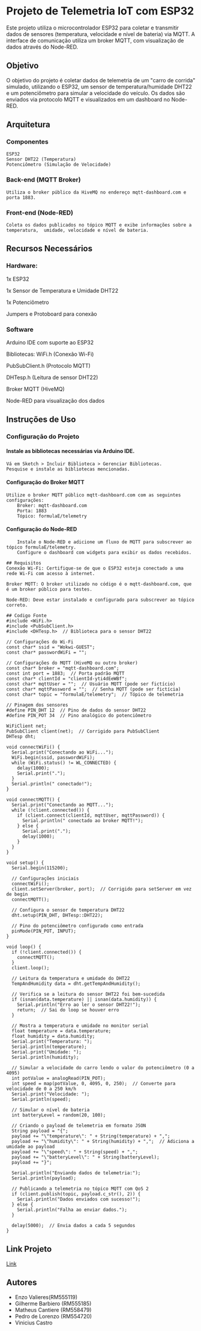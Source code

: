 
# Projeto de Telemetria IoT com ESP32

Este projeto utiliza o microcontrolador ESP32 para coletar e transmitir dados de sensores (temperatura, velocidade e nível de bateria) via MQTT. A interface de comunicação utiliza um broker MQTT, com visualização de dados através do Node-RED.




## Objetivo
O objetivo do projeto é coletar dados de telemetria de um "carro de corrida" simulado, utilizando o ESP32, um sensor de temperatura/humidade DHT22 e um potenciômetro para simular a velocidade do veículo. Os dados são enviados via protocolo MQTT e visualizados em um dashboard no Node-RED.


## Arquitetura
### Componentes 
    ESP32
    Sensor DHT22 (Temperatura)
    Potenciômetro (Simulação de Velocidade)

### Back-end (MQTT Broker)
    Utiliza o broker público da HiveMQ no endereço mqtt-dashboard.com e porta 1883.

### Front-end (Node-RED)
    Coleta os dados publicados no tópico MQTT e exibe informações sobre a temperatura,  umidade, velocidade e nível de bateria.
    





## Recursos Necessários
### Hardware:
1x ESP32

1x Sensor de Temperatura e Umidade DHT22

1x Potenciômetro

Jumpers e Protoboard para conexão

### Software
Arduino IDE com suporte ao ESP32

Bibliotecas:
WiFi.h (Conexão Wi-Fi)

PubSubClient.h (Protocolo MQTT)

DHTesp.h (Leitura de sensor DHT22)

Broker MQTT (HiveMQ)

Node-RED para visualização dos dados

## Instruções de Uso 
### Configuração do Projeto
#### Instale as bibliotecas necessárias via Arduino IDE.
    Vá em Sketch > Incluir Biblioteca > Gerenciar Bibliotecas.
    Pesquise e instale as bibliotecas mencionadas.

#### Configuração do Broker MQTT
    Utilize o broker MQTT público mqtt-dashboard.com com as seguintes configurações:
        Broker: mqtt-dashboard.com
        Porta: 1883
        Tópico: formulaE/telemetry


#### Configuração do Node-RED
        Instale o Node-RED e adicione um fluxo de MQTT para subscrever ao tópico formulaE/telemetry.
        Configure o dashboard com widgets para exibir os dados recebidos.
    
    ## Requisitos
    Conexão Wi-Fi: Certifique-se de que o ESP32 esteja conectado a uma rede Wi-Fi com acesso à internet.
    
    Broker MQTT: O broker utilizado no código é o mqtt-dashboard.com, que é um broker público para testes.
    
    Node-RED: Deve estar instalado e configurado para subscrever ao tópico correto.
    
    ## Codigo Fonte
    #include <WiFi.h>
    #include <PubSubClient.h>
    #include <DHTesp.h>  // Biblioteca para o sensor DHT22
    
    // Configurações do Wi-Fi
    const char* ssid = "Wokwi-GUEST";
    const char* passwordWiFi = "";
    
    // Configurações do MQTT (HiveMQ ou outro broker)
    const char* broker = "mqtt-dashboard.com";
    const int port = 1883;  // Porta padrão MQTT
    const char* clientId = "clientId-yti4dEeWBf";
    const char* mqttUser = "";  // Usuário MQTT (pode ser fictício)
    const char* mqttPassword = "";  // Senha MQTT (pode ser fictícia)
    const char* topic = "formulaE/telemetry";  // Tópico de telemetria
    
    // Pinagem dos sensores
    #define PIN_DHT 12  // Pino de dados do sensor DHT22
    #define PIN_POT 34  // Pino analógico do potenciômetro
    
    WiFiClient net;
    PubSubClient client(net);  // Corrigido para PubSubClient
    DHTesp dht;
    
    void connectWiFi() {
      Serial.print("Conectando ao WiFi...");
      WiFi.begin(ssid, passwordWiFi);
      while (WiFi.status() != WL_CONNECTED) {
        delay(1000);
        Serial.print(".");
      }
      Serial.println(" conectado!");
    }
    
    void connectMQTT() {
      Serial.print("Conectando ao MQTT...");
      while (!client.connected()) {
        if (client.connect(clientId, mqttUser, mqttPassword)) {
          Serial.println(" conectado ao broker MQTT!");
        } else {
          Serial.print(".");
          delay(1000);
        }
      }
    }
    
    void setup() {
      Serial.begin(115200);
    
      // Configurações iniciais
      connectWiFi();
      client.setServer(broker, port);  // Corrigido para setServer em vez de begin
      connectMQTT();
      
      // Configura o sensor de temperatura DHT22
      dht.setup(PIN_DHT, DHTesp::DHT22);
    
      // Pino do potenciômetro configurado como entrada
      pinMode(PIN_POT, INPUT);
    }
    
    void loop() {
      if (!client.connected()) {
        connectMQTT();
      }
      client.loop();
    
      // Leitura da temperatura e umidade do DHT22
      TempAndHumidity data = dht.getTempAndHumidity();
      
      // Verifica se a leitura do sensor DHT22 foi bem-sucedida
      if (isnan(data.temperature) || isnan(data.humidity)) {
        Serial.println("Erro ao ler o sensor DHT22!");
        return;  // Sai do loop se houver erro
      }
    
      // Mostra a temperatura e umidade no monitor serial
      float temperature = data.temperature;
      float humidity = data.humidity;
      Serial.print("Temperatura: ");
      Serial.println(temperature);
      Serial.print("Umidade: ");
      Serial.println(humidity);
    
      // Simular a velocidade do carro lendo o valor do potenciômetro (0 a 4095)
      int potValue = analogRead(PIN_POT);
      int speed = map(potValue, 0, 4095, 0, 250);  // Converte para velocidade de 0 a 250 km/h
      Serial.print("Velocidade: ");
      Serial.println(speed);
    
      // Simular o nível de bateria
      int batteryLevel = random(20, 100);
    
      // Criando o payload de telemetria em formato JSON
      String payload = "{";
      payload += "\"temperature\": " + String(temperature) + ",";
      payload += "\"humidity\": " + String(humidity) + ",";  // Adiciona a umidade ao payload
      payload += "\"speed\": " + String(speed) + ",";
      payload += "\"batteryLevel\": " + String(batteryLevel);
      payload += "}";
    
      Serial.println("Enviando dados de telemetria:");
      Serial.println(payload);
    
      // Publicando a telemetria no tópico MQTT com QoS 2
      if (client.publish(topic, payload.c_str(), 2)) {
        Serial.println("Dados enviados com sucesso!");
      } else {
        Serial.println("Falha ao enviar dados.");
      }
    
      delay(5000);  // Envia dados a cada 5 segundos
    }



## Link Projeto
[Link](https://wokwi.com/projects/409658145231135745)


## Autores

- Enzo Valieres(RM555119)
- Gilherme Barbiero (RM555185)
- Matheus Cantiere (RM558479)
- Pedro de Lorenzo (RM554720)
- Vinicius Castro

